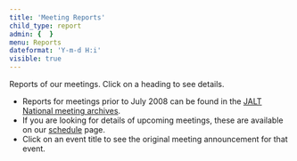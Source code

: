 ```yaml
---
title: 'Meeting Reports'
child_type: report
admin: {  }
menu: Reports
dateformat: 'Y-m-d H:i'
visible: true
---
```


Reports of our meetings. Click on a heading to see details.

* Reports for meetings prior to July 2008 can be found in the [JALT National meeting archives](https://hosted.jalt.org/calendar/archive.php?page=group&id=16).
* If you are looking for details of upcoming meetings, these are available on our [schedule](schedule) page.
* Click on an event title to see the original meeting announcement for that event.
